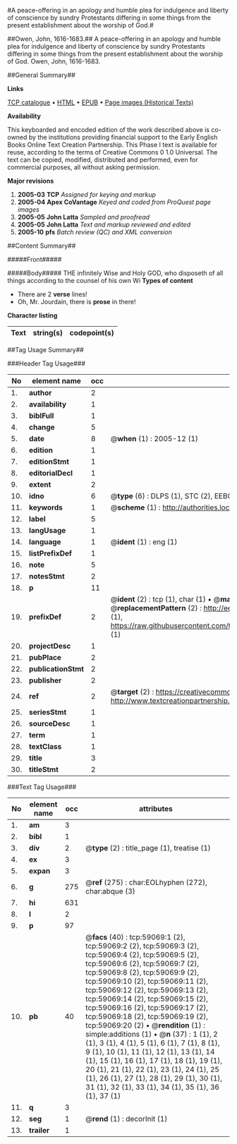 #A peace-offering in an apology and humble plea for indulgence and liberty of conscience by sundry Protestants differing in some things from the present establishment about the worship of God.#

##Owen, John, 1616-1683.##
A peace-offering in an apology and humble plea for indulgence and liberty of conscience by sundry Protestants differing in some things from the present establishment about the worship of God.
Owen, John, 1616-1683.

##General Summary##

**Links**

[TCP catalogue](http://www.ota.ox.ac.uk/tcp/)  • 
[HTML](http://tei.it.ox.ac.uk/tcp/Texts-HTML/free/A53/A53717.html)  • 
[EPUB](http://tei.it.ox.ac.uk/tcp/Texts-EPUB/free/A53/A53717.epub) • 
[Page images (Historical Texts)](https://data.historicaltexts.jisc.ac.uk/view?pubId=eebo-12297348e&pageId=eebo-12297348e-59069-1)

**Availability**

This keyboarded and encoded edition of the
	       work described above is co-owned by the institutions
	       providing financial support to the Early English Books
	       Online Text Creation Partnership. This Phase I text is
	       available for reuse, according to the terms of Creative
	       Commons 0 1.0 Universal. The text can be copied,
	       modified, distributed and performed, even for
	       commercial purposes, all without asking permission.

**Major revisions**

1. __2005-03__ __TCP__ *Assigned for keying and markup*
1. __2005-04__ __Apex CoVantage__ *Keyed and coded from ProQuest page images*
1. __2005-05__ __John Latta__ *Sampled and proofread*
1. __2005-05__ __John Latta__ *Text and markup reviewed and edited*
1. __2005-10__ __pfs__ *Batch review (QC) and XML conversion*

##Content Summary##

#####Front#####

#####Body#####
THE infinitely Wise and Holy GOD, who disposeth of all things according to the counsel of his own Wi
**Types of content**

  * There are 2 **verse** lines!
  * Oh, Mr. Jourdain, there is **prose** in there!

**Character listing**


|Text|string(s)|codepoint(s)|
|---|---|---|

##Tag Usage Summary##

###Header Tag Usage###

|No|element name|occ|attributes|
|---|---|---|---|
|1.|__author__|2||
|2.|__availability__|1||
|3.|__biblFull__|1||
|4.|__change__|5||
|5.|__date__|8| @__when__ (1) : 2005-12 (1)|
|6.|__edition__|1||
|7.|__editionStmt__|1||
|8.|__editorialDecl__|1||
|9.|__extent__|2||
|10.|__idno__|6| @__type__ (6) : DLPS (1), STC (2), EEBO-CITATION (1), OCLC (1), VID (1)|
|11.|__keywords__|1| @__scheme__ (1) : http://authorities.loc.gov/ (1)|
|12.|__label__|5||
|13.|__langUsage__|1||
|14.|__language__|1| @__ident__ (1) : eng (1)|
|15.|__listPrefixDef__|1||
|16.|__note__|5||
|17.|__notesStmt__|2||
|18.|__p__|11||
|19.|__prefixDef__|2| @__ident__ (2) : tcp (1), char (1)  •  @__matchPattern__ (2) : ([0-9\-]+):([0-9IVX]+) (1), (.+) (1)  •  @__replacementPattern__ (2) : http://eebo.chadwyck.com/downloadtiff?vid=$1&page=$2 (1), https://raw.githubusercontent.com/textcreationpartnership/Texts/master/tcpchars.xml#$1 (1)|
|20.|__projectDesc__|1||
|21.|__pubPlace__|2||
|22.|__publicationStmt__|2||
|23.|__publisher__|2||
|24.|__ref__|2| @__target__ (2) : https://creativecommons.org/publicdomain/zero/1.0/ (1), http://www.textcreationpartnership.org/docs/. (1)|
|25.|__seriesStmt__|1||
|26.|__sourceDesc__|1||
|27.|__term__|1||
|28.|__textClass__|1||
|29.|__title__|3||
|30.|__titleStmt__|2||


###Text Tag Usage###

|No|element name|occ|attributes|
|---|---|---|---|
|1.|__am__|3||
|2.|__bibl__|1||
|3.|__div__|2| @__type__ (2) : title_page (1), treatise (1)|
|4.|__ex__|3||
|5.|__expan__|3||
|6.|__g__|275| @__ref__ (275) : char:EOLhyphen (272), char:abque (3)|
|7.|__hi__|631||
|8.|__l__|2||
|9.|__p__|97||
|10.|__pb__|40| @__facs__ (40) : tcp:59069:1 (2), tcp:59069:2 (2), tcp:59069:3 (2), tcp:59069:4 (2), tcp:59069:5 (2), tcp:59069:6 (2), tcp:59069:7 (2), tcp:59069:8 (2), tcp:59069:9 (2), tcp:59069:10 (2), tcp:59069:11 (2), tcp:59069:12 (2), tcp:59069:13 (2), tcp:59069:14 (2), tcp:59069:15 (2), tcp:59069:16 (2), tcp:59069:17 (2), tcp:59069:18 (2), tcp:59069:19 (2), tcp:59069:20 (2)  •  @__rendition__ (1) : simple:additions (1)  •  @__n__ (37) : 1 (1), 2 (1), 3 (1), 4 (1), 5 (1), 6 (1), 7 (1), 8 (1), 9 (1), 10 (1), 11 (1), 12 (1), 13 (1), 14 (1), 15 (1), 16 (1), 17 (1), 18 (1), 19 (1), 20 (1), 21 (1), 22 (1), 23 (1), 24 (1), 25 (1), 26 (1), 27 (1), 28 (1), 29 (1), 30 (1), 31 (1), 32 (1), 33 (1), 34 (1), 35 (1), 36 (1), 37 (1)|
|11.|__q__|3||
|12.|__seg__|1| @__rend__ (1) : decorInit (1)|
|13.|__trailer__|1||
